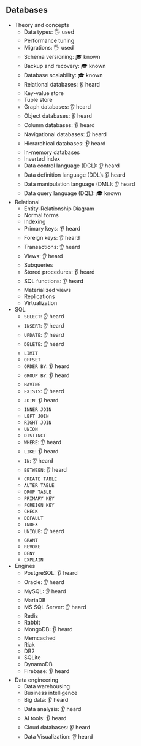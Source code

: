 ## Databases

- Theory and concepts
  - Data types: 🖐️ used
  - Performance tuning
  - Migrations: 🖐️ used
  - Schema versioning: 🎓 known
  - Backup and recovery: 🎓 known
  - Database scalability: 🎓 known
  - Relational databases: 👂 heard
  - Key-value store
  - Tuple store
  - Graph databases: 👂 heard
  - Object databases: 👂 heard
  - Column databases: 👂 heard
  - Navigational databases: 👂 heard
  - Hierarchical databases: 👂 heard
  - In-memory databases
  - Inverted index
  - Data control language (DCL): 👂 heard
  - Data definition language (DDL): 👂 heard
  - Data manipulation language (DML): 👂 heard
  - Data query language (DQL): 🎓 known
- Relational
  - Entity-Relationship Diagram
  - Normal forms
  - Indexing
  - Primary keys: 👂 heard
  - Foreign keys: 👂 heard
  - Transactions: 👂 heard
  - Views: 👂 heard
  - Subqueries
  - Stored procedures: 👂 heard
  - SQL functions: 👂 heard
  - Materialized views
  - Replications
  - Virtualization
- SQL
  - `SELECT`: 👂 heard
  - `INSERT`: 👂 heard
  - `UPDATE`: 👂 heard
  - `DELETE`: 👂 heard
  - `LIMIT`
  - `OFFSET`
  - `ORDER BY`: 👂 heard
  - `GROUP BY`: 👂 heard
  - `HAVING`
  - `EXISTS`: 👂 heard
  - `JOIN`: 👂 heard
  - `INNER JOIN`
  - `LEFT JOIN`
  - `RIGHT JOIN`
  - `UNION`
  - `DISTINCT`
  - `WHERE`: 👂 heard
  - `LIKE`: 👂 heard
  - `IN`: 👂 heard
  - `BETWEEN`: 👂 heard
  - `CREATE TABLE`
  - `ALTER TABLE`
  - `DROP TABLE`
  - `PRIMARY KEY`
  - `FOREIGN KEY`
  - `CHECK`
  - `DEFAULT`
  - `INDEX`
  - `UNIQUE`: 👂 heard
  - `GRANT`
  - `REVOKE`
  - `DENY`
  - `EXPLAIN`
- Engines
  - PostgreSQL: 👂 heard
  - Oracle: 👂 heard
  - MySQL: 👂 heard
  - MariaDB
  - MS SQL Server: 👂 heard
  - Redis
  - Rabbit
  - MongoDB: 👂 heard
  - Memcached
  - Riak
  - DB2
  - SQLite
  - DynamoDB
  - Firebase: 👂 heard
- Data engineering
  - Data warehousing
  - Business intelligence
  - Big data: 👂 heard
  - Data analysis: 👂 heard
  - AI tools: 👂 heard
  - Cloud databases: 👂 heard
  - Data Visualization: 👂 heard
